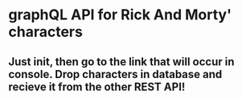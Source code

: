 # graphQL API for Rick And Morty' characters
## Just init, then go to the link that will occur in console. Drop characters in database and recieve it from the other REST API!
